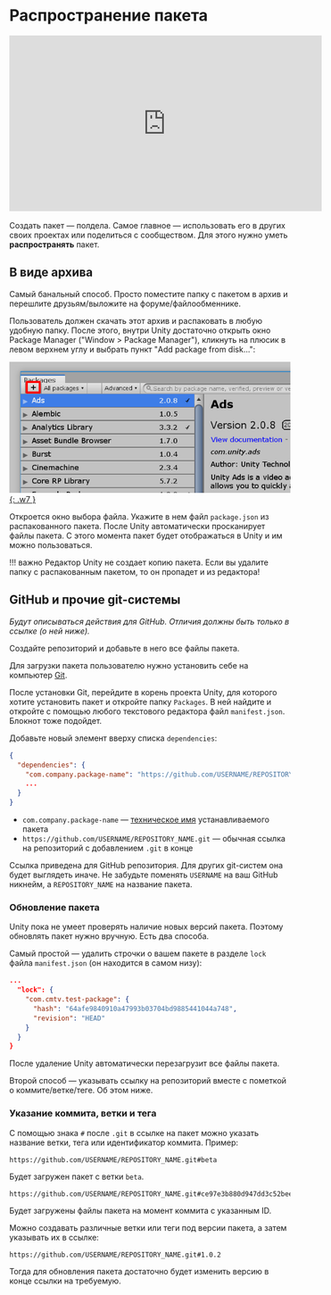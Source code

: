 # Распространение пакета

<iframe width="560" height="315" src="https://www.youtube.com/embed/PILyc9Cn7VY" frameborder="0" allow="accelerometer; autoplay; encrypted-media; gyroscope; picture-in-picture" allowfullscreen></iframe>

Создать пакет — полдела. Самое главное — использовать его в других своих проектах или поделиться с сообществом.
Для этого нужно уметь **распространять** пакет.

## В виде архива

Самый банальный способ. Просто поместите папку с пакетом в архив и перешлите друзьям/выложите на форуме/файлообменнике.

Пользователь должен скачать этот архив и распаковать в любую удобную папку. После этого, внутри Unity достаточно открыть окно Package Manager ("Window > Package Manager"), кликнуть на плюсик в левом верхнем углу и выбрать пункт "Add package from disk...":

[![Локальная установка](images/installing-locally.png){: .w7 }](images/installing-locally.png)

Откроется окно выбора файла. Укажите в нем файл `package.json` из распакованного пакета. После Unity автоматически просканирует файлы пакета. С этого момента пакет будет отображаться в Unity и им можно пользоваться.

!!! важно
    Редактор Unity не создает копию пакета. Если вы удалите папку с распакованным пакетом, то он пропадет и из редактора!

## GitHub и прочие git-системы

*Будут описываться действия для GitHub. Отличия должны быть только в ссылке (о ней ниже).*

Создайте репозиторий и добавьте в него все файлы пакета.

Для загрузки пакета пользователю нужно установить себе на компьютер [Git](https://git-scm.com/download/).

После установки Git, перейдите в корень проекта Unity, для которого хотите установить пакет и откройте папку `Packages`. В ней найдите и откройте с помощью любого текстового редактора файл `manifest.json`. Блокнот тоже подойдет.

Добавьте новый элемент вверху списка `dependencies`:

```json hl_lines="3"
{
  "dependencies": {
    "com.company.package-name": "https://github.com/USERNAME/REPOSITORY_NAME.git",
    ...
  }
}
```

* `com.company.package-name` — [техническое имя](../naming/index.md) устанавливаемого пакета
* `https://github.com/USERNAME/REPOSITORY_NAME.git` — обычная ссылка на репозиторий с добавлением `.git` в конце

Ссылка приведена для GitHub репозитория. Для других git-систем она будет выглядеть иначе. Не забудьте поменять `USERNAME` на ваш GitHub никнейм, а `REPOSITORY_NAME` на название пакета.

### Обновление пакета

Unity пока не умеет проверять наличие новых версий пакета. Поэтому обновлять пакет нужно вручную. Есть два способа.

Cамый простой — удалить строчки о вашем пакете в разделе `lock` файла `manifest.json` (он находится в самом низу):

```json hl_lines="3 4 5 6"
...
  "lock": {
    "com.cmtv.test-package": {
      "hash": "64afe9840910a47993b03704bd9885441044a748",
      "revision": "HEAD"
    }
  }
}
```

После удаление Unity автоматически перезагрузит все файлы пакета.

Второй способ — указывать ссылку на репозиторий вместе с пометкой о коммите/ветке/теге. Об этом ниже.

### Указание коммита, ветки и тега

С помощью знака `#` после `.git` в ссылке на пакет можно указать название ветки, тега или идентификатор коммита. Пример:

```
https://github.com/USERNAME/REPOSITORY_NAME.git#beta
```

Будет загружен пакет с ветки `beta`.

```
https://github.com/USERNAME/REPOSITORY_NAME.git#ce97e3b880d947dd3c52beedf7c87ee990b6f32d
```

Будет загружены файлы пакета на момент коммита с указанным ID.

Можно создавать различные ветки или теги под версии пакета, а затем указывать их в ссылке:

```
https://github.com/USERNAME/REPOSITORY_NAME.git#1.0.2
```

Тогда для обновления пакета достаточно будет изменить версию в конце ссылки на требуемую.